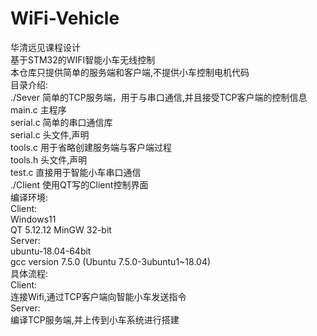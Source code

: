 # WiFi-Vehicle  
华清远见课程设计  
基于STM32的WIFI智能小车无线控制  
本仓库只提供简单的服务端和客户端,不提供小车控制电机代码  
目录介绍:  
./Sever 简单的TCP服务端，用于与串口通信,并且接受TCP客户端的控制信息  
  main.c 主程序  
  serial.c 简单的串口通信库  
  serial.c 头文件,声明  
  tools.c 用于省略创建服务端与客户端过程  
  tools.h 头文件,声明  
  test.c 直接用于智能小车串口通信  
./Client 使用QT写的Client控制界面  
编译环境:  
Client:  
Windows11  
QT 5.12.12 MinGW 32-bit  
Server:  
ubuntu-18.04-64bit  
gcc version 7.5.0 (Ubuntu 7.5.0-3ubuntu1~18.04)  
具体流程:  
Client:  
连接Wifi,通过TCP客户端向智能小车发送指令  
Server:  
编译TCP服务端,并上传到小车系统进行搭建  
